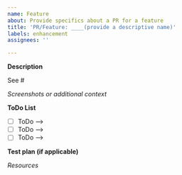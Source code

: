 ```yaml
---
name: Feature
about: Provide specifics about a PR for a feature
title: 'PR/Feature: ____(provide a descriptive name)'
labels: enhancement
assignees: ''

---
```

<!-- IMPORTANT: Please do not create a PR without creating an issue first. -->

<!-- Fields in **bold** are REQUIRED, fields in *italics* are OPTIONAL. -->

**Description**
<!-- A description of how this PR addresses the feature/enhancement. -->

<!-- Add any linked issue(s) -->
See #

*Screenshots or additional context*
<!-- Add any other context about the problem here and/or screenshots to help explain the problem. -->

**ToDo List**

<!-- Add any open questions and Pre-Merge TODOs. Use checkboxes. -->
 - [ ] ToDo -->
 - [ ] ToDo -->
 - [ ] ToDo -->

**Test plan (if applicable)**
<!-- Explain how you tested this feature so that others can replicate it. -->
<!-- Example: The exact commands you ran and their output, screenshots. -->

*Resources*
<!-- Links to blog posts, StackOverflow, libraries or add-ons used to solve this problem. -->
